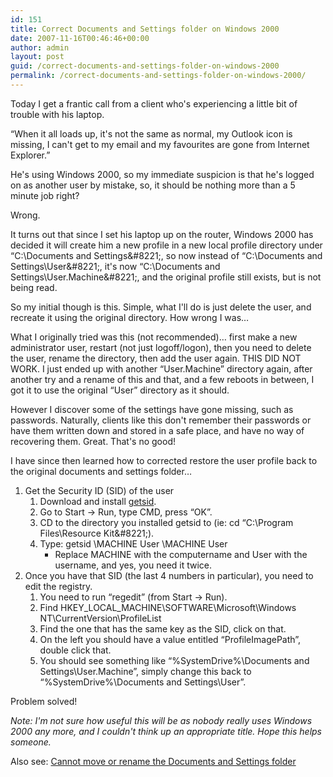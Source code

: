 ```yaml
---
id: 151
title: Correct Documents and Settings folder on Windows 2000
date: 2007-11-16T00:46:46+00:00
author: admin
layout: post
guid: /correct-documents-and-settings-folder-on-windows-2000
permalink: /correct-documents-and-settings-folder-on-windows-2000/
---
```

<p class="lead">
  Today I get a frantic call from a client who's experiencing a little bit of trouble with his laptop.
</p>

&#8220;When it all loads up, it's not the same as normal, my Outlook icon is missing, I can't get to my email and my favourites are gone from Internet Explorer.&#8221;

He's using Windows 2000, so my immediate suspicion is that he's logged on as another user by mistake, so, it should be nothing more than a 5 minute job right?

<!--more-->Wrong.

It turns out that since I set his laptop up on the router, Windows 2000 has decided it will create him a new profile in a new local profile directory under &#8220;C:\Documents and Settings\&#8221;, so now instead of &#8220;C:\Documents and Settings\User\&#8221;, it's now &#8220;C:\Documents and Settings\User.Machine\&#8221;, and the original profile still exists, but is not being read.

So my initial though is this. Simple, what I'll do is just delete the user, and recreate it using the original directory. How wrong I was&#8230;

What I originally tried was this (not recommended)&#8230; first make a new administrator user, restart (not just logoff/logon), then you need to delete the user, rename the directory, then add the user again. THIS DID NOT WORK. I just ended up with another &#8220;User.Machine&#8221; directory again, after another try and a rename of this and that, and a few reboots in between, I got it to use the original &#8220;User&#8221; directory as it should.

However I discover some of the settings have gone missing, such as passwords. Naturally, clients like this don't remember their passwords or have them written down and stored in a safe place, and have no way of recovering them. Great. That's no good!

I have since then learned how to corrected restore the user profile back to the original documents and settings folder&#8230;

  1. Get the Security ID (SID) of the user 
      1. Download and install [getsid](http://download.microsoft.com/download/win2000platform/getsid/1.0/nt5/en-us/getsid.exe).
      2. Go to Start -> Run, type CMD, press &#8220;OK&#8221;.
      3. CD to the directory you installed getsid to (ie: cd &#8220;C:\Program Files\Resource Kit\&#8221;).
      4. Type: getsid \\MACHINE User \\MACHINE User 
          * Replace MACHINE with the computername and User with the username, and yes, you need it twice.
  2. Once you have that SID (the last 4 numbers in particular), you need to edit the registry. 
      1. You need to run &#8220;regedit&#8221; (from Start -> Run).
      2. Find HKEY\_LOCAL\_MACHINE\SOFTWARE\Microsoft\Windows NT\CurrentVersion\ProfileList
      3. Find the one that has the same key as the SID, click on that.
      4. On the left you should have a value entitled &#8220;ProfileImagePath&#8221;, double click that.
      5. You should see something like &#8220;%SystemDrive%\Documents and Settings\User.Machine&#8221;, simply change this back to &#8220;%SystemDrive%\Documents and Settings\User&#8221;. 
        

Problem solved!

_Note: I'm not sure how useful this will be as nobody really uses Windows 2000 any more, and I couldn't think up an appropriate title. Hope this helps someone._

Also see: [Cannot move or rename the Documents and Settings folder](http://support.microsoft.com/kb/236621)